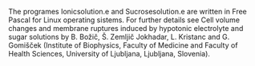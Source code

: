 The programes Ionicsolution.e and Sucrosesolution.e are written in Free Pascal for Linux operating sistems. For further details see Cell volume changes and membrane ruptures induced by hypotonic electrolyte and sugar solutions by B. Božič, Š. Zemljič Jokhadar, L. Kristanc and G. Gomišček (Institute of Biophysics, Faculty of Medicine and Faculty of Health Sciences, University of Ljubljana, Ljubljana, Slovenia).
